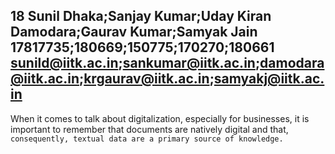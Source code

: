 18
Sunil Dhaka;Sanjay Kumar;Uday Kiran Damodara;Gaurav Kumar;Samyak Jain
17817735;180669;150775;170270;180661
sunild@iitk.ac.in;sankumar@iitk.ac.in;damodara@iitk.ac.in;krgaurav@iitk.ac.in;samyakj@iitk.ac.in
---

When it comes to talk about digitalization, especially for businesses, it is important to remember that documents are natively digital and that, `consequently, textual data are a primary source of knowledge.`